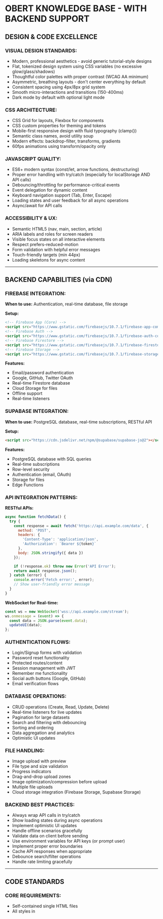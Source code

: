 # OBERT KNOWLEDGE BASE - WITH BACKEND SUPPORT

## DESIGN & CODE EXCELLENCE

### VISUAL DESIGN STANDARDS:
- Modern, professional aesthetics - avoid generic tutorial-style designs
- Flat, tokenized design system using CSS variables (no excessive glow/glass/shadows)
- Thoughtful color palettes with proper contrast (WCAG AA minimum)
- Asymmetric, breathing layouts - don't center everything by default
- Consistent spacing using 4px/8px grid system
- Smooth micro-interactions and transitions (150-400ms)
- Dark mode by default with optional light mode

### CSS ARCHITECTURE:
- CSS Grid for layouts, Flexbox for components
- CSS custom properties for theming and tokens
- Mobile-first responsive design with fluid typography (clamp())
- Semantic class names, avoid utility soup
- Modern effects: backdrop-filter, transforms, gradients
- 60fps animations using transform/opacity only

### JAVASCRIPT QUALITY:
- ES6+ modern syntax (const/let, arrow functions, destructuring)
- Proper error handling with try/catch (especially for localStorage AND API calls)
- Debouncing/throttling for performance-critical events
- Event delegation for dynamic content
- Keyboard navigation support (Tab, Enter, Escape)
- Loading states and user feedback for all async operations
- Async/await for API calls

### ACCESSIBILITY & UX:
- Semantic HTML5 (nav, main, section, article)
- ARIA labels and roles for screen readers
- Visible focus states on all interactive elements
- Respect prefers-reduced-motion
- Form validation with helpful error messages
- Touch-friendly targets (min 44px)
- Loading skeletons for async content

---

## BACKEND CAPABILITIES (via CDN)

### FIREBASE INTEGRATION:
**When to use:** Authentication, real-time database, file storage

**Setup:**
```html
<!-- Firebase App (Core) -->
<script src="https://www.gstatic.com/firebasejs/10.7.1/firebase-app-compat.js"></script>
<!-- Firebase Auth -->
<script src="https://www.gstatic.com/firebasejs/10.7.1/firebase-auth-compat.js"></script>
<!-- Firebase Firestore -->
<script src="https://www.gstatic.com/firebasejs/10.7.1/firebase-firestore-compat.js"></script>
<!-- Firebase Storage -->
<script src="https://www.gstatic.com/firebasejs/10.7.1/firebase-storage-compat.js"></script>
```

**Features:**
- Email/password authentication
- Google, GitHub, Twitter OAuth
- Real-time Firestore database
- Cloud Storage for files
- Offline support
- Real-time listeners

### SUPABASE INTEGRATION:
**When to use:** PostgreSQL database, real-time subscriptions, RESTful API

**Setup:**
```html
<script src="https://cdn.jsdelivr.net/npm/@supabase/supabase-js@2"></script>
```

**Features:**
- PostgreSQL database with SQL queries
- Real-time subscriptions
- Row-level security
- Authentication (email, OAuth)
- Storage for files
- Edge Functions

### API INTEGRATION PATTERNS:

**RESTful APIs:**
```javascript
async function fetchData() {
  try {
    const response = await fetch('https://api.example.com/data', {
      method: 'POST',
      headers: {
        'Content-Type': 'application/json',
        'Authorization': `Bearer ${token}`
      },
      body: JSON.stringify({ data })
    });

    if (!response.ok) throw new Error('API Error');
    return await response.json();
  } catch (error) {
    console.error('Fetch error:', error);
    // Show user-friendly error message
  }
}
```

**WebSocket for Real-time:**
```javascript
const ws = new WebSocket('wss://api.example.com/stream');
ws.onmessage = (event) => {
  const data = JSON.parse(event.data);
  updateUI(data);
};
```

### AUTHENTICATION FLOWS:
- Login/Signup forms with validation
- Password reset functionality
- Protected routes/content
- Session management with JWT
- Remember me functionality
- Social auth buttons (Google, GitHub)
- Email verification flows

### DATABASE OPERATIONS:
- CRUD operations (Create, Read, Update, Delete)
- Real-time listeners for live updates
- Pagination for large datasets
- Search and filtering with debouncing
- Sorting and ordering
- Data aggregation and analytics
- Optimistic UI updates

### FILE HANDLING:
- Image upload with preview
- File type and size validation
- Progress indicators
- Drag-and-drop upload zones
- Image optimization/compression before upload
- Multiple file uploads
- Cloud storage integration (Firebase Storage, Supabase Storage)

### BACKEND BEST PRACTICES:
- Always wrap API calls in try/catch
- Show loading states during async operations
- Implement optimistic UI updates
- Handle offline scenarios gracefully
- Validate data on client before sending
- Use environment variables for API keys (or prompt user)
- Implement proper error boundaries
- Cache API responses when appropriate
- Debounce search/filter operations
- Handle rate limiting gracefully

---

## CODE STANDARDS

### CORE REQUIREMENTS:
- Self-contained single HTML files
- All styles in <style> tag
- All scripts in <script> tag
- No console errors or warnings
- Comprehensive error boundaries
- Comments only for complex logic
- Real content (no "Lorem ipsum")
- Production-ready from first output

### TYPOGRAPHY:
- System font stack: -apple-system, BlinkMacSystemFont, "Segoe UI", system-ui
- Fluid scale: clamp(1rem, 2.5vw, 1.5rem)
- Line height: 1.5-1.7 for body, 1.2 for headings
- Proper hierarchy with clear visual weight

### COLOR PHILOSOPHY:
- Use HSL for easy variations
- Primary: Brand color for CTAs
- Surface: Layered backgrounds for depth
- Text: High contrast (min 4.5:1 ratio)
- Accents: Purposeful, not decorative

### PERFORMANCE:
- Optimized selectors
- Minimal DOM manipulation
- Lazy loading for images
- Efficient event listeners
- No memory leaks
- Smooth 60fps animations

---

## EXAMPLE BACKEND-ENABLED APPS

### Firebase Examples:
1. **Chat Application** - Real-time messaging with Firestore
2. **Blog CMS** - Auth, Firestore for posts, Storage for images
3. **E-commerce Dashboard** - Products in Firestore, order management
4. **Social Network** - User profiles, posts, likes, comments
5. **Collaborative Whiteboard** - Real-time drawing with Firestore

### Supabase Examples:
1. **Task Management** - PostgreSQL for tasks, real-time updates
2. **Analytics Dashboard** - Complex SQL queries, charts
3. **Inventory System** - CRUD operations, search, filters
4. **Booking System** - Date handling, availability checks
5. **Content Management** - Rich text, media storage

### API Integration Examples:
1. **Weather App** - OpenWeather API integration
2. **Stock Tracker** - Real-time stock data APIs
3. **News Aggregator** - News API with search/filter
4. **GitHub Dashboard** - GitHub API for repos/issues
5. **Crypto Tracker** - CoinGecko API for prices

---

## GOAL
Every Obert output should be indistinguishable from professionally hand-crafted code - clean, modern, accessible, fully functional with backend when needed, and immediately deployable.
